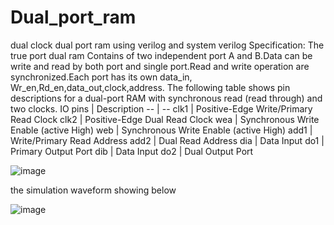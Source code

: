 # Dual_port_ram
dual clock dual port ram using verilog and system verilog
Specification:
The true port dual ram Contains of two independent port A and B.Data can be write and read by both port and single port.Read and write operation are synchronized.Each port has its own data_in, Wr_en,Rd_en,data_out,clock,address.
The following table shows pin descriptions for a dual-port RAM with synchronous read (read through) and two clocks.
IO pins | Description
-- | --
clk1 | Positive-Edge   Write/Primary Read Clock
clk2 | Positive-Edge   Dual Read Clock
wea | Synchronous   Write Enable (active High)
web | Synchronous   Write Enable (active High)
add1 | Write/Primary   Read Address
add2 | Dual   Read Address
dia | Data   Input
do1 | Primary Output Port
dib | Data   Input
do2 | Dual Output Port


![image](https://user-images.githubusercontent.com/72481400/98443613-5e5a7500-2132-11eb-80f8-35ff7d061b1d.png)

the simulation waveform showing below

![image](https://user-images.githubusercontent.com/72481400/98443803-cf4e5c80-2133-11eb-975e-097f68dbda61.png)
